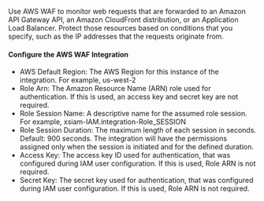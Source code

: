 Use AWS WAF to monitor web requests that are forwarded to an Amazon API Gateway API, an Amazon CloudFront distribution, or an Application Load Balancer. Protect those resources based on conditions that you specify, such as the IP addresses that the requests originate from.
#### Configure the AWS WAF Integration
- AWS Default Region: The AWS Region for this instance of the integration. For example, us-west-2
- Role Arn: The Amazon Resource Name (ARN) role used for authentication. If this is used, an access key and secret key are not required.
- Role Session Name: A descriptive name for the assumed role session. For example, xsiam-IAM.integration-Role_SESSION
- Role Session Duration: The maximum length of each session in seconds. Default: 900 seconds. The integration will have the permissions assigned only when the session is initiated and for the defined duration.
- Access Key: The access key ID used for authentication, that was configured during IAM user configuration. If this is used, Role ARN is not required.
- Secret Key: The secret key used for authentication, that was configured during IAM user configuration. If this is used, Role ARN is not required.
